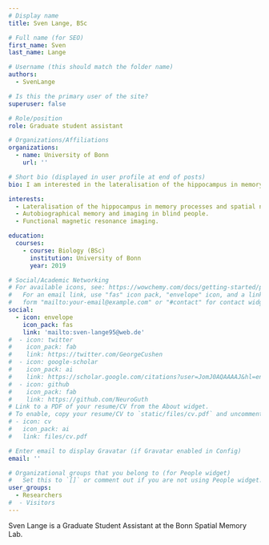 ```yaml
---
# Display name
title: Sven Lange, BSc

# Full name (for SEO)
first_name: Sven
last_name: Lange

# Username (this should match the folder name)
authors:
  - SvenLange

# Is this the primary user of the site?
superuser: false

# Role/position
role: Graduate student assistant

# Organizations/Affiliations
organizations:
  - name: University of Bonn
    url: ''

# Short bio (displayed in user profile at end of posts)
bio: I am interested in the lateralisation of the hippocampus in memory processes and spatial navigation, neural correlates of autobiographical memory and imagination in blind persons, and fMRI.

interests:
  - Lateralisation of the hippocampus in memory processes and spatial navigation.
  - Autobiographical memory and imaging in blind people.
  - Functional magnetic resonance imaging.

education:
  courses:
    - course: Biology (BSc)
      institution: University of Bonn
      year: 2019

# Social/Academic Networking
# For available icons, see: https://wowchemy.com/docs/getting-started/page-builder/#icons
#   For an email link, use "fas" icon pack, "envelope" icon, and a link in the
#   form "mailto:your-email@example.com" or "#contact" for contact widget.
social:
  - icon: envelope
    icon_pack: fas
    link: 'mailto:sven-lange95@web.de'
#  - icon: twitter
#    icon_pack: fab
#    link: https://twitter.com/GeorgeCushen
#  - icon: google-scholar
#    icon_pack: ai
#    link: https://scholar.google.com/citations?user=JomJ0AQAAAAJ&hl=en&oi=ao
#  - icon: github
#    icon_pack: fab
#    link: https://github.com/NeuroGuth
# Link to a PDF of your resume/CV from the About widget.
# To enable, copy your resume/CV to `static/files/cv.pdf` and uncomment the lines below.
# - icon: cv
#   icon_pack: ai
#   link: files/cv.pdf

# Enter email to display Gravatar (if Gravatar enabled in Config)
email: ''

# Organizational groups that you belong to (for People widget)
#   Set this to `[]` or comment out if you are not using People widget.
user_groups:
  - Researchers
#  - Visitors
---
```


Sven Lange is a Graduate Student Assistant at the Bonn Spatial Memory Lab.
